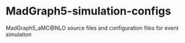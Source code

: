 # MadGraph5-simulation-configs
MadGraph5_aMC@NLO source files and configuration files for event simulaiton
